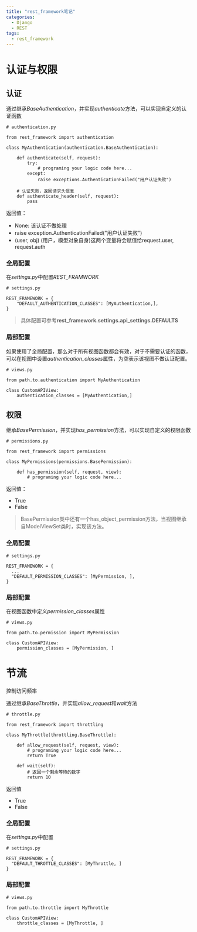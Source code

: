 ```yaml
---
title: "rest_framework笔记"
categories:
  - Django
  - REST
tags:
  - rest_framework
---
```


# 认证与权限
## 认证
通过继承*BaseAuthentication*，并实现*authenticate*方法，可以实现自定义的认证函数
```
# authentication.py

from rest_framework import authentication

class MyAuthentication(authentication.BaseAuthentication):
    
    def authenticate(self, request):
        try:
            # programing your logic code here...
        except:
            raise exceptions.AuthenticationFailed("用户认证失败")

    # 认证失败，返回请求头信息
    def authenticate_header(self, request):
        pass
```

返回值：
- None:     该认证不做处理
- raise exception.AuthenticationFailed("用户认证失败")
- (user, obj)   (用户，模型对象自身)这两个变量将会赋值给request.user, request.auth

### 全局配置
在*settings.py*中配置*REST_FRAMWORK*

```
# settings.py

REST_FRAMEWORK = {
    "DEFAULT_AUTHENTICATION_CLASSES": [MyAuthentication,],
}
```

> 具体配置可参考**rest_framework.settings.api_settings.DEFAULTS**

### 局部配置
如果使用了全局配置，那么对于所有视图函数都会有效，对于不需要认证的函数，可以在视图中设置*authentication_classes*属性，为空表示该视图不做认证配置。

```
# views.py

from path.to.authentication import MyAuthentication

class CustomAPIView:
    authentication_classes = [MyAuthentication,]
```

## 权限
继承*BasePermission*，并实现*has_permission*方法，可以实现自定义的权限函数
```
# permissions.py

from rest_framework import permissions

class MyPermissions(permissions.BasePermission):

    def has_permission(self, request, view):
        # programing your logic code here...
```

返回值：
- True
- False

> BasePermission类中还有一个has_object_permission方法，当视图继承自ModelViewSet类时，实现该方法。

### 全局配置
```
# settings.py

REST_FRAMEWORK = {
  ...
  "DEFAULT_PERMISSION_CLASSES": [MyPermission, ],
}
```

### 局部配置
在视图函数中定义*permission_classes*属性
```
# views.py

from path.to.permission import MyPermission

class CustomAPIView:
    permission_classes = [MyPermission, ]
```

# 节流
控制访问频率

通过继承*BaseThrottle*，并实现*allow_request*和*wait*方法
```
# throttle.py

from rest_framework import throttling

class MyThrottle(throttling.BaseThrottle):
    
    def allow_request(self, request, view):
        # programing your logic code here...
        return True

    def wait(self):
        # 返回一个剩余等待的数字
        return 10
```

返回值
- True
- False

### 全局配置
在*settings.py*中配置
```
# settings.py

REST_FRAMEWORK = {
  "DEFAULT_THROTTLE_CLASSES": [MyThrottle, ]
}
```

### 局部配置
```
# views.py

from path.to.throttle import MyThrottle

class CustomAPIView:
    throttle_classes = [MyThrottle, ]
```
